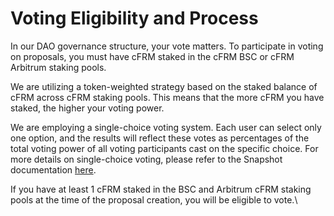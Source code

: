 # Voting Eligibility and Process



In our DAO governance structure, your vote matters. To participate in voting on proposals, you must have cFRM staked in the cFRM BSC or cFRM Arbitrum staking pools.

We are utilizing a token-weighted strategy based on the staked balance of cFRM across cFRM staking pools. This means that the more cFRM you have staked, the higher your voting power.

We are employing a single-choice voting system. Each user can select only one option, and the results will reflect these votes as percentages of the total voting power of all voting participants cast on the specific choice. For more details on single-choice voting, please refer to the Snapshot documentation [here](https://docs.snapshot.org/user-guides/proposals/voting-types#single-choice-voting).

If you have at least 1 cFRM staked in the BSC and Arbitrum cFRM staking pools at the time of the proposal creation, you will be eligible to vote.\
